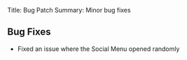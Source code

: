 Title: Bug Patch
Summary: Minor bug fixes

## Bug Fixes
- Fixed an issue where the Social Menu opened randomly 
